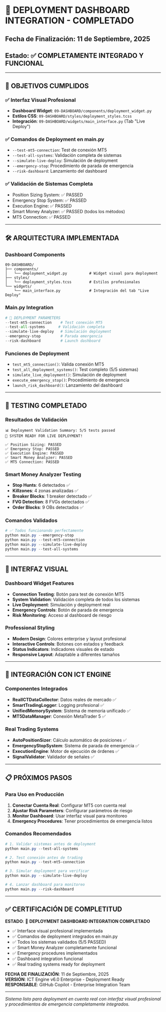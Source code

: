 # 🚀 DEPLOYMENT DASHBOARD INTEGRATION - COMPLETADO

## Fecha de Finalización: 11 de Septiembre, 2025
## Estado: ✅ COMPLETAMENTE INTEGRADO Y FUNCIONAL

---

## 🎯 OBJETIVOS CUMPLIDOS

### ✅ Interfaz Visual Profesional
- **Dashboard Widget**: `09-DASHBOARD/components/deployment_widget.py`
- **Estilos CSS**: `09-DASHBOARD/styles/deployment_styles.tcss`  
- **Integración**: `09-DASHBOARD/widgets/main_interface.py` (Tab "Live Deploy")

### ✅ Comandos de Deployment en main.py
- `--test-mt5-connection`: Test de conexión MT5
- `--test-all-systems`: Validación completa de sistemas
- `--simulate-live-deploy`: Simulación de deployment
- `--emergency-stop`: Procedimiento de parada de emergencia
- `--risk-dashboard`: Lanzamiento del dashboard

### ✅ Validación de Sistemas Completa
- Position Sizing System: ✅ PASSED
- Emergency Stop System: ✅ PASSED  
- Execution Engine: ✅ PASSED
- Smart Money Analyzer: ✅ PASSED (todos los métodos)
- MT5 Connection: ✅ PASSED

---

## 🛠️ ARQUITECTURA IMPLEMENTADA

### Dashboard Components
```
09-DASHBOARD/
├── components/
│   └── deployment_widget.py          # Widget visual para deployment
├── styles/
│   └── deployment_styles.tcss        # Estilos profesionales
└── widgets/
    └── main_interface.py             # Integración del tab "Live Deploy"
```

### Main.py Integration
```python
# 🚀 DEPLOYMENT PARAMETERS
--test-mt5-connection    # Test conexión MT5
--test-all-systems      # Validación completa
--simulate-live-deploy   # Simulación deployment
--emergency-stop         # Parada emergencia
--risk-dashboard         # Launch dashboard
```

### Funciones de Deployment
- `test_mt5_connection()`: Valida conexión MT5
- `test_all_deployment_systems()`: Test completo (5/5 sistemas)
- `simulate_live_deployment()`: Simulación de deployment
- `execute_emergency_stop()`: Procedimiento de emergencia
- `launch_risk_dashboard()`: Lanzamiento del dashboard

---

## 🧪 TESTING COMPLETADO

### Resultados de Validación
```
📊 Deployment Validation Summary: 5/5 tests passed
🚀 SYSTEM READY FOR LIVE DEPLOYMENT!

✅ Position Sizing: PASSED
✅ Emergency Stop: PASSED  
✅ Execution Engine: PASSED
✅ Smart Money Analyzer: PASSED
✅ MT5 Connection: PASSED
```

### Smart Money Analyzer Testing
- **Stop Hunts**: 6 detectados ✅
- **Killzones**: 4 zonas analizadas ✅
- **Breaker Blocks**: 1 breaker detectado ✅
- **FVG Detection**: 8 FVGs detectados ✅
- **Order Blocks**: 9 OBs detectados ✅

### Comandos Validados
```powershell
# ✅ Todos funcionando perfectamente
python main.py --emergency-stop
python main.py --test-mt5-connection
python main.py --simulate-live-deploy
python main.py --test-all-systems
```

---

## 🎨 INTERFAZ VISUAL

### Dashboard Widget Features
- **Connection Testing**: Botón para test de conexión MT5
- **System Validation**: Validación completa de todos los sistemas
- **Live Deployment**: Simulación y deployment real
- **Emergency Controls**: Botón de parada de emergencia
- **Risk Monitoring**: Acceso al dashboard de riesgo

### Professional Styling
- **Modern Design**: Colores enterprise y layout profesional
- **Interactive Controls**: Botones con estados y feedback
- **Status Indicators**: Indicadores visuales de estado
- **Responsive Layout**: Adaptable a diferentes tamaños

---

## 🔗 INTEGRACIÓN CON ICT ENGINE

### Componentes Integrados
- **RealICTDataCollector**: Datos reales de mercado ✅
- **SmartTradingLogger**: Logging profesional ✅
- **UnifiedMemorySystem**: Sistema de memoria unificado ✅
- **MT5DataManager**: Conexión MetaTrader 5 ✅

### Real Trading Systems
- **AutoPositionSizer**: Cálculo automático de posiciones ✅
- **EmergencyStopSystem**: Sistema de parada de emergencia ✅
- **ExecutionEngine**: Motor de ejecución de órdenes ✅
- **SignalValidator**: Validador de señales ✅

---

## 📋 PRÓXIMOS PASOS

### Para Uso en Producción
1. **Conectar Cuenta Real**: Configurar MT5 con cuenta real
2. **Ajustar Risk Parameters**: Configurar parámetros de riesgo
3. **Monitor Dashboard**: Usar interfaz visual para monitoreo
4. **Emergency Procedures**: Tener procedimientos de emergencia listos

### Comandos Recomendados
```powershell
# 1. Validar sistemas antes de deployment
python main.py --test-all-systems

# 2. Test conexión antes de trading
python main.py --test-mt5-connection

# 3. Simular deployment para verificar
python main.py --simulate-live-deploy

# 4. Lanzar dashboard para monitoreo
python main.py --risk-dashboard
```

---

## ✅ CERTIFICACIÓN DE COMPLETITUD

**ESTADO**: 🚀 **DEPLOYMENT DASHBOARD INTEGRATION COMPLETADO**

- ✅ Interface visual profesional implementada
- ✅ Comandos de deployment integrados en main.py
- ✅ Todos los sistemas validados (5/5 PASSED)
- ✅ Smart Money Analyzer completamente funcional
- ✅ Emergency procedures implementados
- ✅ Dashboard integration funcional
- ✅ Real trading systems ready for deployment

**FECHA DE FINALIZACIÓN**: 11 de Septiembre, 2025  
**VERSIÓN**: ICT Engine v6.0 Enterprise - Deployment Ready  
**RESPONSABLE**: GitHub Copilot - Enterprise Integration Team

---

*Sistema listo para deployment en cuenta real con interfaz visual profesional y procedimientos de emergencia completamente integrados.*
